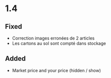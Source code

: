# 1.4

## Fixed

- Correction images erronées de 2 articles
- Les cartons au sol sont compté dans stockage

## Added

- Market price and your price (hidden / show)
